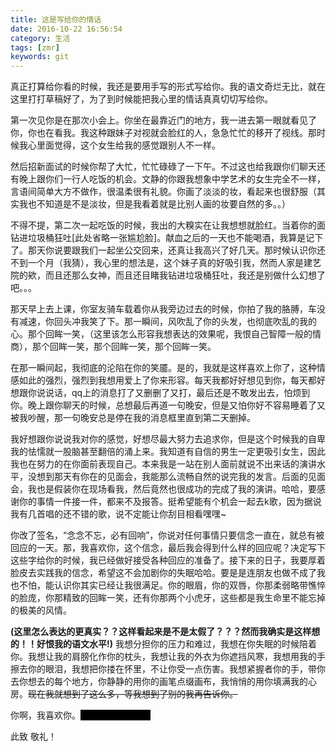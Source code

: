 ```yaml
---
title: 这是写给你的情话
date: 2016-10-22 16:56:54
category: 生活
tags: [zmr]
keywords: git
---
```


真正打算给你看的时候，我还是要用手写的形式写给你。我的语文奇烂无比，就在这里打打草稿好了，为了到时候能把我心里的情话真真切切写给你。

第一次见你是在那次小会上。你坐在最靠近门的地方，我一进去第一眼就看见了你，你也在看我。我这种跟妹子对视就会脸红的人，急急忙忙的移开了视线。那时候我心里面觉得，这个女生给我的感觉跟别人不一样。

然后招新面试的时候你帮了大忙，忙忙碌碌了一下午。不过这也给我跟你们聊天还有晚上跟你们一行人吃饭的机会。文静的你跟我想象中学艺术的女生完全不一样，言语间简单大方不做作，很温柔很有礼貌。你画了淡淡的妆，看起来也很舒服（其实我也不知道是不是淡妆，但是我看着就是比别人画的妆要自然的多。。）

不得不提，第二次一起吃饭的时候，我出的大糗实在让我想想就脸红。当着你的面钻进垃圾桶狂吐[此处省略一张尴尬脸]。献血之后的一天也不能喝酒，我算是记下了。那天你说要跟我们一起坐公交回来，还真让我高兴了好几天。那时候认识你还不到一个月（我猜），我心里的想法是，这个妹子真的好吸引我，然而人家是建艺院的欸，而且还那么女神，而且还目睹我钻进垃圾桶狂吐，我还是别做什么幻想了吧。。。

那天早上去上课，你室友骑车载着你从我旁边过去的时候，你拍了我的胳膊，车没有减速，你回头冲我笑了下。那一瞬间，风吹乱了你的头发，也彻底吹乱的我的心。那个回眸一笑，（这里该怎么形容我想表达的效果呢，我恨自己智障一般的情商），那个回眸一笑，那个回眸一笑，那个回眸一笑。

在那一瞬间起，我彻底的沦陷在你的笑靥。是的，我就是这样喜欢上你了，这种情感如此的强烈，强烈到我想用爱上了你来形容。每天我都好好想见到你，每天都好想跟你说说话，qq上的消息打了又删删了又打，最后还是不敢发出去，怕烦到你。晚上跟你聊天的时候，总想最后再道一句晚安，但是又怕你好不容易睡着了又被我吵醒，那一句晚安总是停在我的消息框里直到第二天删掉。

我好想跟你说说我对你的感觉，好想尽最大努力去追求你，但是这个时候我的自卑我的怯懦就一股脑甚至翻倍的涌上来。我知道有自信的男生一定更吸引女生，因此我也在努力的在你面前表现自己。本来我是一站在别人面前就说不出来话的演讲水平，没想到那天有你在的见面会，我能那么流畅自然的说完我的发言。后面的见面会，我也是假装你在现场看我，然后竟然也很成功的完成了我的演讲。哈哈，要感谢你的事情一件接一件，都来不及报答。挺希望能有个机会一起去k歌，因为据说我有几首唱的还不错的歌，说不定能让你刮目相看嘿嘿~

你改了签名，“念念不忘，必有回响”，你说对任何事情只要信念一直在，就总有被回应的一天。那，我喜欢你，这个信念，最后我会得到什么样的回应呢？决定写下这些字给你的时候，我已经做好接受各种回应的准备了。接下来的日子，我要厚着脸皮去实践我的信念，希望这不会加剧你的失眠哈哈。要是是连朋友也做不成了我也不怕，能认识你其实已经让我很满足。你的眼眉，你的双唇，你那柔弱略带憔悴的脸庞，你那精致的回眸一笑，还有你那两个小虎牙，这些都是我生命里不能忘掉的极美的风情。

__(这里怎么表达的更真实？？这样看起来是不是太假了？？？然而我确实是这样想的！！好恨我的语文水平!)__ 我想分担你的压力和难过，我想在你失眠的时候陪着你。我想让我的肩膀化作你的枕头，我想让我的外衣为你遮挡风寒，我想用我的手擦去你的眼泪，我想把你搂在怀里，不让你受一点伤害。我想紧握者你的手，带你去你想去的每个地方，你静静的用你的画笔点缀画布，我悄悄的用你填满我的心房。~~现在我就想到了这么多，等我想到了别的我再告诉你。~~

你啊，我喜欢你。<span style="background-color: black;color: black" title="你知道的太多了">张梦茹，我喜欢你</span>

此致
    敬礼！
